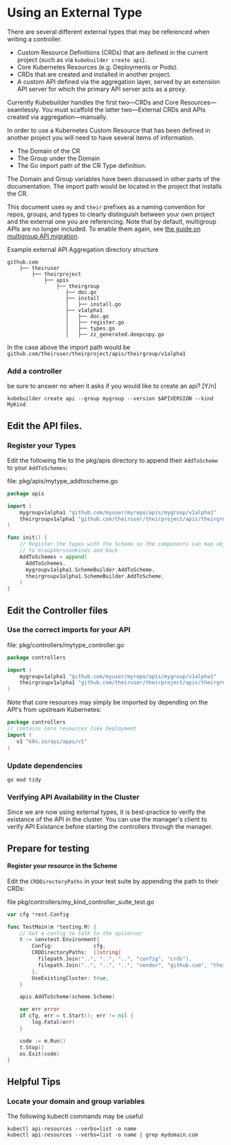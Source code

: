 # Using an External Type

There are several different external types that may be referenced when writing a controller.
* Custom Resource Definitions (CRDs) that are defined in the current project (such as via `kubebuilder create api`).
* Core Kubernetes Resources (e.g. Deployments or Pods).
* CRDs that are created and installed in another project.
* A custom API defined via the aggregation layer, served by an extension API server for which the primary API server acts as a proxy.

Currently Kubebuilder handles the first two—CRDs and Core Resources—seamlessly. You must scaffold the latter two—External CRDs and APIs created via aggregation—manually.

In order to use a Kubernetes Custom Resource that has been defined in another project
you will need to have several items of information.
* The Domain of the CR
* The Group under the Domain 
* The Go import path of the CR Type definition.

The Domain and Group variables have been discussed in other parts of the documentation.  The import path would be located in the project that installs the CR.

This document uses `my` and `their` prefixes as a naming convention for repos, groups, and types to clearly distinguish between your own project and the external one you are referencing.
Note that by default, multigroup APIs are no longer included. To enable them again, see [the guide on multigroup API migration](https://book.kubebuilder.io/migration/multi-group.html).

Example external API Aggregation directory structure
```
github.com
    ├── theiruser
        ├── theirproject
            ├── apis
                ├── theirgroup
                   ├── doc.go`
                   ├── install
                   │   ├── install.go
                   ├── v1alpha1
                   │   ├── doc.go
                   │   ├── register.go
                   │   ├── types.go
                   │   ├── zz_generated.deepcopy.go
```

In the case above the import path would be `github.com/theiruser/theirproject/apis/theirgroup/v1alpha1`


### Add a controller

be sure to answer no when it asks if you would like to create an api? [Y/n]
```shell
kubebuilder create api --group mygroup --version $APIVERSION --kind MyKind
```

## Edit the API files.

### Register your Types

Edit the following file to the pkg/apis directory to append their `AddToScheme` to your `AddToSchemes`:

file: pkg/apis/mytype_addtoscheme.go
```go
package apis

import (
	mygroupv1alpha1 "github.com/myuser/myrepo/apis/mygroup/v1alpha1"
	theirgroupv1alpha1 "github.com/theiruser/theirproject/apis/theirgroup/v1alpha1"
)

func init() {
	// Register the types with the Scheme so the components can map objects 
	// to GroupVersionKinds and back
	AddToSchemes = append(
	  AddToSchemes, 
	  mygroupv1alpha1.SchemeBuilder.AddToScheme,
	  theirgroupv1alpha1.SchemeBuilder.AddToScheme,
	)
}

```

## Edit the Controller files

### Use the correct imports for your API

file: pkg/controllers/mytype_controller.go
```go
package controllers

import (
	mygroupv1alpha1 "github.com/myuser/myrepo/apis/mygroup/v1alpha1"
	theirgroupv1alpha1 "github.com/theiruser/theirproject/apis/theirgroup/v1alpha1"
)
```

Note that core resources may simply be imported by depending on the API's from upstream Kubernetes:

```go
package controllers
// contains core resources like Deployment
import (
   v1 "k8s.io/api/apps/v1"
)
```

### Update dependencies

```
go mod tidy
```


### Verifying API Availability in the Cluster

Since we are now using external types, it is best-practice to verify the existance of the API in the cluster.
You can use the manager's client to verify API Existance before starting the controllers through the manager.

## Prepare for testing

#### Register your resource in the Scheme

Edit the `CRDDirectoryPaths` in your test suite by appending the path to their CRDs:

file pkg/controllers/my_kind_controller_suite_test.go
```go
var cfg *rest.Config

func TestMain(m *testing.M) {
	// Get a config to talk to the apiserver
	t := &envtest.Environment{
		Config:             cfg,
		CRDDirectoryPaths:  []string{
		  filepath.Join("..", "..", "..", "config", "crds"),
		  filepath.Join("..", "..", "..", "vendor", "github.com", "theiruser", "theirproject", "config", "crds"),
        },
		UseExistingCluster: true,
	}

	apis.AddToScheme(scheme.Scheme)

	var err error
	if cfg, err = t.Start(); err != nil {
		log.Fatal(err)
	}

	code := m.Run()
	t.Stop()
	os.Exit(code)
}

```

## Helpful Tips

### Locate your domain and group variables

The following kubectl commands may be useful

```shell
kubectl api-resources --verbs=list -o name
kubectl api-resources --verbs=list -o name | grep mydomain.com
```

